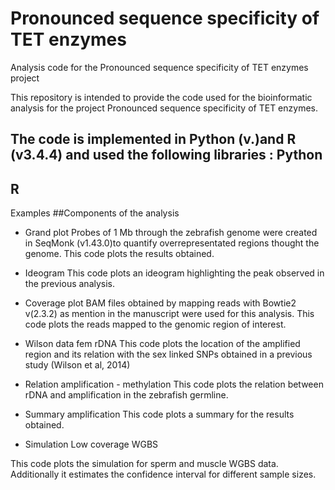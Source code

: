 # Pronounced sequence specificity of TET enzymes

Analysis code for the Pronounced sequence specificity of TET enzymes project

This repository is intended to provide the code used for the bioinformatic analysis for the project Pronounced sequence specificity of TET enzymes.

The code is implemented in Python (v.)and R (v3.4.4) and used the following libraries :
Python
-
R
-

Examples
##Components of the analysis

- Grand plot
Probes of 1 Mb through the zebrafish genome were created in SeqMonk (v1.43.0)to quantify overrepresentated regions thought the genome. This code plots the results obtained.

- Ideogram
This code plots an ideogram highlighting the peak observed in the previous analysis.

- Coverage plot
BAM files obtained by mapping reads with Bowtie2 v(2.3.2) as mention in the manuscript were used for this analysis. This code plots the reads mapped to the genomic region of interest.

- Wilson data fem rDNA
This code plots the location of the amplified region and its relation with the sex linked SNPs obtained in a previous study (Wilson et al, 2014)

- Relation amplification - methylation
This code plots the relation between rDNA and amplification in the zebrafish germline.

- Summary amplification
This code plots a summary for the results obtained.

- Simulation Low coverage WGBS

This code plots the simulation for sperm and muscle WGBS data. Additionally it estimates the confidence interval for different sample sizes.